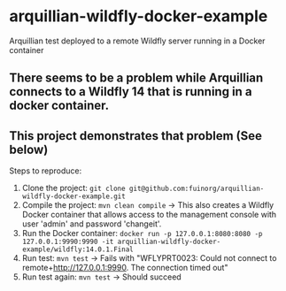 # arquillian-wildfly-docker-example
Arquillian test deployed to a remote Wildfly server running in a Docker container

## There seems to be a problem while Arquillian connects to a Wildfly 14 that is running in a docker container.
## This project demonstrates that problem (See below)

Steps to reproduce:

1. Clone the project: ```git clone git@github.com:fuinorg/arquillian-wildfly-docker-example.git```
2. Compile the project: ```mvn clean compile``` -> This also creates a Wildfly Docker container that allows access to the management console with user 'admin' and password 'changeit'.
3. Run the Docker container: ```docker run -p 127.0.0.1:8080:8080 -p 127.0.0.1:9990:9990 -it arquillian-wildfly-docker-example/wildfly:14.0.1.Final```
4. Run test: ```mvn test``` -> Fails with "WFLYPRT0023: Could not connect to remote+http://127.0.0.1:9990. The connection timed out"
5. Run test again: ```mvn test``` -> Should succeed
   
   
